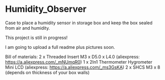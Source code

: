 # Humidity_Observer
Case to place a humidity sensor in storage box and keep the box sealed from air and humidity.

This project is still in progress!

I am going to upload a full readme plus pictures soon.


Bill of materials:
2 x Threaded Insert M3 x D5.0 x L4.0 (aliexpress: https://a.aliexpress.com/_mNUmqR0)
1 x 2In1 Thermometer Hygrometer Mini LCD (aliexpress: https://a.aliexpress.com/_ms3GsKA)
2 x SHCS M3 x 8 (depends on thickness of your box walls)
